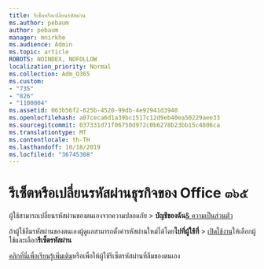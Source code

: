 ```yaml
---
title: รีเซ็ตหรือเปลี่ยนรหัสผ่าน
ms.author: pebaum
author: pebaum
manager: mnirkhe
ms.audience: Admin
ms.topic: article
ROBOTS: NOINDEX, NOFOLLOW
localization_priority: Normal
ms.collection: Adm_O365
ms.custom:
- "735"
- "826"
- "1100004"
ms.assetid: 063b56f2-625b-4520-99db-4e92941d3940
ms.openlocfilehash: a07ceca6d1a39bc1517c12d9eb40ea50229aee33
ms.sourcegitcommit: 037331d71f06750d972c0b6278b23bb15c4806ca
ms.translationtype: MT
ms.contentlocale: th-TH
ms.lasthandoff: 10/18/2019
ms.locfileid: "36745308"
---
```

# <a name="reset-or-change-office-365-business-passwords"></a>รีเซ็ตหรือเปลี่ยนรหัสผ่านธุรกิจของ Office ๓๖๕

ผู้ใช้สามารถเปลี่ยนรหัสผ่านของตนเองจากความปลอดภัย > **บัญชีของฉัน**[& ความเป็นส่วนตัว](https://portal.office.com/account/#security)
  
ถ้าผู้ใช้ลืมรหัสผ่านของตนเองผู้ดูแลสามารถตั้งค่ารหัสผ่านใหม่ได้โดย**ไปที่ผู้ใช้ที่** > [เปิดใช้งาน](https://portal.office.com/adminportal/home#/users)ให้เลือกผู้ใช้และเลือก**รีเซ็ตรหัสผ่าน**
  
[คลิกที่นี่เพื่อเรียนรู้เพิ่มเติม](https://docs.microsoft.com/office365/admin/add-users/reset-passwords)หรือเพื่อให้ผู้ใช้รีเซ็ตรหัสผ่านที่ลืมของตนเอง
  